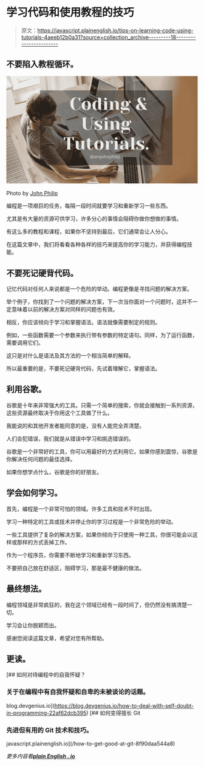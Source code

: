 # 学习代码和使用教程的技巧

> 原文：<https://javascript.plainenglish.io/tips-on-learning-code-using-tutorials-4aeeb12b0a31?source=collection_archive---------18----------------------->

## 不要陷入教程循环。

![](img/cc889afe4e6d04e4a1ca7e0ee3e2894e.png)

Photo by [John Philip](https://medium.com/u/c2cdb19c0977?source=post_page-----4aeeb12b0a31--------------------------------)

编程是一项艰巨的任务，每隔一段时间就要学习和重新学习一些东西。

尤其是有大量的资源可供学习，许多分心的事情会阻碍你做你想做的事情。

有这么多的教程和课程，如果你不坚持到最后，它们通常会让人分心。

在这篇文章中，我们将看看各种各样的技巧来提高你的学习能力，并获得编程技能。

## 不要死记硬背代码。

记忆代码对任何人来说都是一个危险的举动。编程更像是寻找问题的解决方案。

举个例子，你找到了一个问题的解决方案，下一次当你面对一个问题时，这并不一定意味着以前的解决方案对同样的问题也有效。

相反，你应该倾向于学习和掌握语法。语法就像需要制定的规则。

例如，一些函数需要一个参数来执行带有参数的特定语句。同样，为了运行函数，需要调用它们。

这只是对什么是语法及其方法的一个相当简单的解释。

所以最重要的是，不要死记硬背代码，先试着理解它，掌握语法。

## **利用谷歌。**

谷歌是十年来非常强大的工具。只需一个简单的搜索，你就会接触到一系列资源，这些资源最终取决于你用这个工具做了什么。

我能说的和其他开发者能同意的是，没有人能完全弄清楚。

人们会犯错误，我们就是从错误中学习和挑选错误的。

谷歌是一个非常好的工具，你可以用最好的方式利用它。如果你感到震惊，谷歌是你解决任何问题的最佳选择。

如果你想学点什么，谷歌是你的好朋友。

## **学会如何学习。**

首先，编程是一个非常可怕的领域。许多工具和技术不时出现。

学习一种特定的工具或技术并停止你的学习过程是一个非常危险的举动。

一些工具提供了复杂的解决方案，如果你倾向于只使用一种工具，你很可能会以这样或那样的方式丢掉工作。

作为一个程序员，你需要不断地学习和重新学习东西。

不要把自己放在舒适区，阻碍学习，那是最不健康的做法。

## **最终想法。**

编程领域是非常疯狂的，我在这个领域已经有一段时间了，但仍然没有搞清楚一切。

学习会让你脱颖而出。

感谢您阅读这篇文章，希望对您有所帮助。

## **更读。**

[](https://blog.devgenius.io/how-to-deal-with-self-doubt-in-programming-22af62dcb395) [## 如何对待编程中的自我怀疑？

### 关于在编程中有自我怀疑和自卑的未被谈论的话题。

blog.devgenius.io](https://blog.devgenius.io/how-to-deal-with-self-doubt-in-programming-22af62dcb395) [](/how-to-get-good-at-git-8f90daa544a8) [## 如何变得擅长 Git

### 先进但有用的 Git 技术和技巧。

javascript.plainenglish.io](/how-to-get-good-at-git-8f90daa544a8) 

*更多内容看*[***plain English . io***](http://plainenglish.io/)
